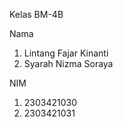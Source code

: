 Kelas
BM-4B

Nama 
1. Lintang Fajar Kinanti
2. Syarah Nizma Soraya

NIM
1. 2303421030
2. 2303421031

